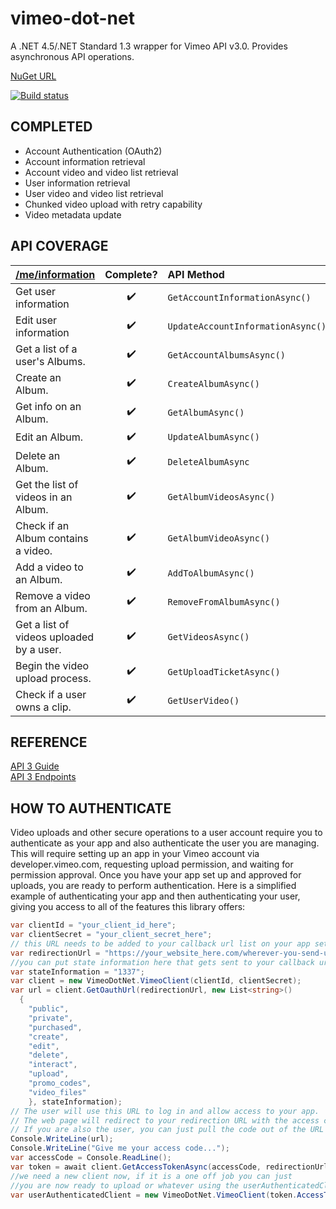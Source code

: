 vimeo-dot-net
=============

A .NET 4.5/.NET Standard 1.3 wrapper for Vimeo API v3.0. Provides asynchronous API operations.

[NuGet URL](https://www.nuget.org/packages/VimeoDotNet/)

[![Build status](https://ci.appveyor.com/api/projects/status/i2ojpb8i9o2v3kk4?svg=true)](https://ci.appveyor.com/project/mfilippov/vimeo-dot-net)

COMPLETED
---------
- Account Authentication (OAuth2)
- Account information retrieval
- Account video and video list retrieval
- User information retrieval
- User video and video list retrieval
- Chunked video upload with retry capability
- Video metadata update

API COVERAGE
----

| [/me/information](https://developer.vimeo.com/api/endpoints/me#)|Complete?|API Method|
|:---|:---:|:---|
| Get user information | :heavy_check_mark: | `GetAccountInformationAsync()` |
| Edit user information | :heavy_check_mark: | `UpdateAccountInformationAsync()` |
| Get a list of a user's Albums. | :heavy_check_mark:  | `GetAccountAlbumsAsync()`  |
| Create an Album. | :heavy_check_mark:  | `CreateAlbumAsync()`  |
| Get info on an Album. | :heavy_check_mark: | `GetAlbumAsync()` |
| Edit an Album. | :heavy_check_mark:  | `UpdateAlbumAsync()`  |
| Delete an Album. |  :heavy_check_mark: |  `DeleteAlbumAsync` |
| Get the list of videos in an Album. | :heavy_check_mark:  | `GetAlbumVideosAsync()`  |
| Check if an Album contains a video. | :heavy_check_mark: | `GetAlbumVideoAsync()` |
| Add a video to an Album. | :heavy_check_mark: | `AddToAlbumAsync()` |
| Remove a video from an Album. | :heavy_check_mark: | `RemoveFromAlbumAsync()` |
| Get a list of videos uploaded by a user. | :heavy_check_mark: | `GetVideosAsync()` |
| Begin the video upload process. | :heavy_check_mark: | `GetUploadTicketAsync()` |
| Check if a user owns a clip. | :heavy_check_mark: | `GetUserVideo()` |




REFERENCE
---------
[API 3 Guide](https://developer.vimeo.com/api/start)  
[API 3 Endpoints](https://developer.vimeo.com/api/endpoints)

HOW TO AUTHENTICATE
-------------------
Video uploads and other secure operations to a user account require you to authenticate as your app and also authenticate the user you are managing.  This will require setting up an app in your Vimeo account via developer.vimeo.com, requesting upload permission, and waiting for permission approval.  Once you have your app set up and approved for uploads, you are ready to perform authentication.  Here is a simplified example of authenticating your app and then authenticating your user, giving you access to all of the features this library offers:
```C#
var clientId = "your_client_id_here";
var clientSecret = "your_client_secret_here";
// this URL needs to be added to your callback url list on your app settings page in developer.vimeo.com
var redirectionUrl = "https://your_website_here.com/wherever-you-send-users-after-grant";
//you can put state information here that gets sent to your callback url in the ?state= parameter
var stateInformation = "1337";
var client = new VimeoDotNet.VimeoClient(clientId, clientSecret);
var url = client.GetOauthUrl(redirectionUrl, new List<string>() 
  {
    "public",
    "private", 
    "purchased", 
    "create", 
    "edit", 
    "delete", 
    "interact", 
    "upload", 
    "promo_codes",
    "video_files"
    }, stateInformation);
// The user will use this URL to log in and allow access to your app.
// The web page will redirect to your redirection URL with the access code in the query parameters.
// If you are also the user, you can just pull the code out of the URL yourself and use it right here.
Console.WriteLine(url);
Console.WriteLine("Give me your access code...");
var accessCode = Console.ReadLine();
var token = await client.GetAccessTokenAsync(accessCode, redirectionUrl);
//we need a new client now, if it is a one off job you can just
//you are now ready to upload or whatever using the userAuthenticatedClient
var userAuthenticatedClient = new VimeoDotNet.VimeoClient(token.AccessToken);
            
```

